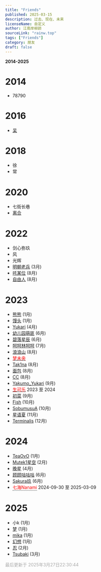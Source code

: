 ```yaml
---
title: "Friends"
published: 2025-03-15
description: 过去、现在、未来
licenseName: 自定义
author: 江南岸柳颜
sourceLink: "rainw.top"
tags: ["Friends"]
category: 朋友
draft: false
---
```


**2014-2025**

# 2014
- 78790

# 2016
- [呆](https://steamcommunity.com/profiles/76561199172556849/)

# 2018
- 徐
- 常

# 2020
- 七街长巷
- [离合](https://steamcommunity.com/profiles/76561199243850182)

# 2022
- 剑心弥玖
- 风
- 光辉
- [明朝老兵](https://steamcommunity.com/profiles/76561198994991313) (3月)
- [吒某位](https://steamcommunity.com/profiles/76561199143637350) (8月)
- [自由人](https://steamcommunity.com/profiles/76561198837752807) (8月)


# 2023
- [熊熊](https://steamcommunity.com/profiles/76561198849046684) (1月)
- [馒头](https://steamcommunity.com/profiles/76561198443411885) (1月)
- [Yukari](https://steamcommunity.com/profiles/76561199192625212) (4月)
- [幼儿园萌匪](https://steamcommunity.com/profiles/76561198918160075) (6月)
- [碧落星辰](https://steamcommunity.com/profiles/76561199206975005) (6月)
- [呵呵林呵呵](https://steamcommunity.com/profiles/76561199109872048) (7月)
- [浪浪山](https://steamcommunity.com/profiles/76561199045732573) (8月)
- [<span style="color:rgb(255, 0, 0)">梦未央</span>](https://steamcommunity.com/profiles/76561198967455479)
- [Tak1na](https://steamcommunity.com/profiles/76561199364880383) (8月)
- [面包](https://steamcommunity.com/profiles/76561199075131465) (8月)
- [CC](https://steamcommunity.com/profiles/76561199157869062) (8月)
- [Yakumo_Yukari](https://steamcommunity.com/profiles/76561198393247655) (9月)
- [<span style="color:rgb(255, 0, 0)">生可乐</span>](https://steamcommunity.com/profiles/76561199401070006) 2023 至 2024
- [初菜](https://steamcommunity.com/profiles/76561199372794867) (9月)
- [Fish](https://steamcommunity.com/profiles/76561199426944104) (10月)
- [SobumusuA](https://steamcommunity.com/profiles/76561198985523543) (10月)
- [星语夏](https://steamcommunity.com/profiles/76561198373850548) (11月)
- [Terminalis](https://steamcommunity.com/profiles/76561199140321763) (12月)

# 2024
- [TeaOvO](https://steamcommunity.com/profiles/76561199231335817) (1月)
- [Mutek1星空](https://steamcommunity.com/profiles/76561199015172939) (2月)  
- [晚星](https://steamcommunity.com/profiles/76561199072015238) (4月)
- [顾顾咕咕咕](https://steamcommunity.com/profiles/76561198453703094) (6月) 
- [Sakura玖](https://steamcommunity.com/profiles/76561199356095888) (6月)
- <div class="tooltip"><a href="https://steamcommunity.com/profiles/76561199212014567" target="_blank"><span style="color:rgb(255, 0, 0)">七海Nanami</span></a><span class="tooltiptext">如果命运或缘分允许，我们未来可能会再次相遇。</span></div> 2024-09-30 至 2025-03-09

# 2025
- 小k (1月)
- [梦](https://steamcommunity.com/profiles/76561198274184226) (1月)
- [mika](https://steamcommunity.com/profiles/76561199192782210) (1月)
- [幻想](https://steamcommunity.com/profiles/76561199005295774) (1月)
- [忍](https://steamcommunity.com/profiles/76561199237931536) (2月)
- [Tsubaki](https://steamcommunity.com/profiles/76561198997624879) (3月)

<span style="color: #A9A9A9">最后更新于 2025年3月27日22:30:44</span>

<style>.tooltip{position:relative;display:inline-block;border-bottom:1px dotted black}.tooltip .tooltiptext{visibility:hidden;width:120px;background-color:black;color:#fff;text-align:center;border-radius:5px;padding:5px 0;position:absolute;z-index:1;bottom:125%;left:50%;margin-left:-60px;opacity:0;transition:opacity .3s}.tooltip:hover .tooltiptext{visibility:visible;opacity:1}.tooltip a{color:inherit;text-decoration:none}.tooltip a:hover{text-decoration:underline}</style>